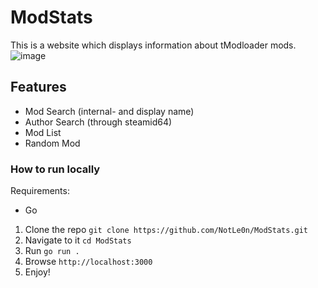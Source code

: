 # ModStats
This is a website which displays information about tModloader mods.
![image](https://user-images.githubusercontent.com/26361108/116994005-7ae9fb00-acd8-11eb-96d5-5625a015d25e.png)


## Features
- Mod Search (internal- and display name)
- Author Search (through steamid64)
- Mod List
- Random Mod


### How to run locally

Requirements:

 - Go

 1. Clone the repo `git clone https://github.com/NotLe0n/ModStats.git`
 2. Navigate to it `cd ModStats`
 4. Run `go run .`
 5. Browse `http://localhost:3000`
 6. Enjoy!
